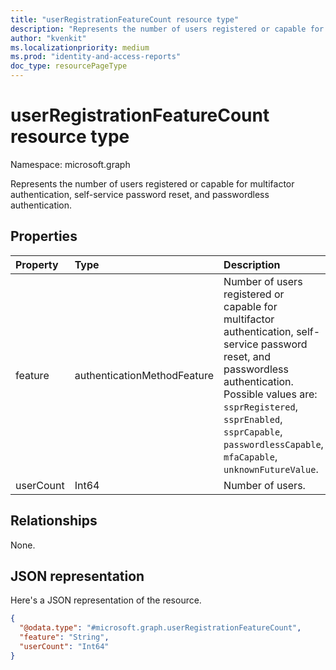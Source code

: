 ```yaml
---
title: "userRegistrationFeatureCount resource type"
description: "Represents the number of users registered or capable for multifactor authentication, self-service password reset, and passwordless authentication."
author: "kvenkit"
ms.localizationpriority: medium
ms.prod: "identity-and-access-reports"
doc_type: resourcePageType
---
```


# userRegistrationFeatureCount resource type

Namespace: microsoft.graph

Represents the number of users registered or capable for multifactor authentication, self-service password reset, and passwordless authentication.

## Properties

|Property|Type|Description|
|:---|:---|:---|
|feature|authenticationMethodFeature|Number of users registered or capable for multifactor authentication, self-service password reset, and passwordless authentication. Possible values are: `ssprRegistered`, `ssprEnabled`, `ssprCapable`, `passwordlessCapable`, `mfaCapable`, `unknownFutureValue`.|
|userCount|Int64|Number of users.|

## Relationships

None.

## JSON representation

Here's a JSON representation of the resource.

<!-- {
  "blockType": "resource",
  "@odata.type": "microsoft.graph.userRegistrationFeatureCount"
}
-->
``` json
{
  "@odata.type": "#microsoft.graph.userRegistrationFeatureCount",
  "feature": "String",
  "userCount": "Int64"
}
```
